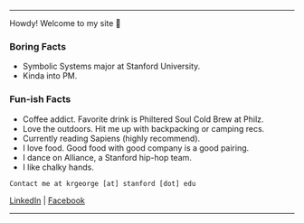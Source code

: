 ***
Howdy! Welcome to my site 👋 

### Boring Facts
* Symbolic Systems major at Stanford University.
* Kinda into PM.

### Fun-ish Facts
* Coffee addict. Favorite drink is Philtered Soul Cold Brew at Philz.
* Love the outdoors. Hit me up with backpacking or camping recs.
* Currently reading Sapiens (highly recommend).
* I love food. Good food with good company is a good pairing.
* I dance on Alliance, a Stanford hip-hop team.
* I like chalky hands.

```
Contact me at krgeorge [at] stanford [dot] edu
```
[LinkedIn](https://www.linkedin.com/in/kayleegeorge8/) | [Facebook](https://www.facebook.com/kaylee.george.940)

***
